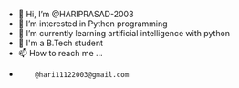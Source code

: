 - 👋 Hi, I’m @HARIPRASAD-2003
- 👀 I’m interested in Python programming
- 🌱 I’m currently learning artificial intelligence with python
- 💞️ I'm a B.Tech student
- 📫 How to reach me ...
-         @hari11122003@gmail.com

<!---
HARIPRASAD-2003/HARIPRASAD-2003 is a ✨ special ✨ repository because its `README.md` (this file) appears on your GitHub profile.
You can click the Preview link to take a look at your changes.
--->
